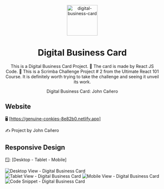 <!-- markdownlint-configure-file {
  "MD013": {
    "code_blocks": false,
    "tables": false
  },
  "MD033": false,
  "MD041": false
} -->

<div align="center">
  <a href="https://genuine-conkies-8e82b0.netlify.app" target="_blank">
    <img alt="digital-business-card" height="100" src="../images/logoCard.png"/>
  </a>
</div>

<div align="center">

# Digital Business Card

This is a Digital Business Card Project. 📇 The card is made by React JS Code. 🔵
This is a Scrimba Challenge Project # 2 from the Ultimate React 101 Course.
It is definitely worth trying to take the challenge and seeing it unveil its work.

Digital Business Card: John Cañero
</div>

## Website

🖥️ [https://genuine-conkies-8e82b0.netlify.app]

✍️ Project by John Cañero

## Responsive Design

🪟: [Desktop - Tablet - Mobile]

![Desktop View - Digital Business Card](../images/desktopView.jpg)
![Tablet View - Digital Business Card](../images/tabletView.jpg)
![Mobile View - Digital Business Card](../images/mobileView.jpg)
![Code Snippet - Digital Business Card](../images/codeView.jpg)
